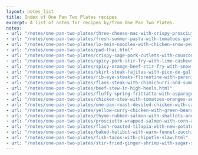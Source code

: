 ```yaml
---
layout: notes_list
title: Index of One Pan Two Plates recipes
excerpt: A list of notes for recipes by/from One Pan Two Plates.
notes:
- url: "/notes/one-pan-two-plates/three-cheese-mac-with-crispy-prosciutto.html"
- url: "/notes/one-pan-two-plates/fresh-summer-pasta-with-tomatoes-garlic-basil-and-buttery-croutons.html"
- url: "/notes/one-pan-two-plates/lo-mein-noodles-with-chicken-snow-peas-and-peanut-sauce.html"
- url: "/notes/one-pan-two-plates/pad-thai.html"
- url: "/notes/one-pan-two-plates/crispy-sage-pork-cutlets-with-couscous-peas-figs-and-pistachios.html"
- url: "/notes/one-pan-two-plates/spicy-pork-stir-fry-with-lime-cashews-and-noodles.html"
- url: "/notes/one-pan-two-plates/spicy-orange-beef-stir-fry-with-snow-peas-and-carrots.html"
- url: "/notes/one-pan-two-plates/skirt-steak-fajitas-with-pico-de-gallo-and-avocado.html"
- url: "/notes/one-pan-two-plates/rib-eye-steaks-florentine-with-parsnip-and-potato-gallette.html"
- url: "/notes/one-pan-two-plates/flank-steak-with-chimichurri-and-summer-squash-hash.html"
- url: "/notes/one-pan-two-plates/beef-stew-in-high-heels.html"
- url: "/notes/one-pan-two-plates/fluffy-spring-frittatta-with-asparagus-bell-peppers-and-gruyere.html"
- url: "/notes/one-pan-two-plates/chicken-stew-with-tomatoes-oranges-and-olives.html"
- url: "/notes/one-pan-two-plates/one-pan-roast-deviled-chicken-with-carrots-turnips-and-parsnips.html"
- url: "/notes/one-pan-two-plates/yellow-curry-chicken-with-green-beans-and-potatoes.html"
- url: "/notes/one-pan-two-plates/thyme-rubbed-salmon-with-shallots-and-carmelized-cauliflower-risotto.html"
- url: "/notes/one-pan-two-plates/prosciutto-wrapped-salmon-with-corn-and-poblano-succotash.html"
- url: "/notes/one-pan-two-plates/flash-roasted-tilapia-with-new-potatoes-peas-and-pesto-mayo.html"
- url: "/notes/one-pan-two-plates/baked-halibut-with-warm-fennel-zucchini-chopped-salad.html"
- url: "/notes/one-pan-two-plates/fish-tacos-with-chipotle-slaw.html"
- url: "/notes/one-pan-two-plates/stir-fried-ginger-shrimp-with-sugar-snap-peas-red-bell-peppers-and-corn.html"
---
```

